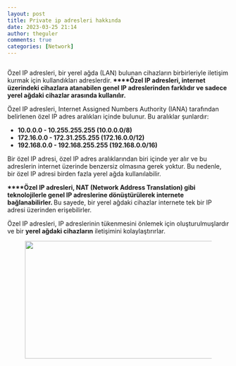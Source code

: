 ```yaml
---
layout: post
title: Private ip adresleri hakkında
date: 2023-03-25 21:14
author: theguler
comments: true
categories: [Network]
---
```

<!-- wp:image {"id":5994,"sizeSlug":"large","linkDestination":"none"} -->
<figure class="wp-block-image size-large"><img src="https://farukguler.com/assets/post_images/private_ips.jpg?w=960" alt="" class="wp-image-5994" /></figure>
<!-- /wp:image -->

<!-- wp:paragraph -->
<p>Özel IP adresleri, bir yerel ağda (LAN) bulunan cihazların birbirleriyle iletişim kurmak için kullandıkları adreslerdir.<strong> ****Özel IP adresleri, internet üzerindeki cihazlara atanabilen genel IP adreslerinden farklıdır ve sadece yerel ağdaki cihazlar arasında kullanılır.</strong></p>
<!-- /wp:paragraph -->

<!-- wp:paragraph -->
<p>Özel IP adresleri, Internet Assigned Numbers Authority (IANA) tarafından belirlenen özel IP adres aralıkları içinde bulunur. Bu aralıklar şunlardır:</p>
<!-- /wp:paragraph -->

<!-- wp:list -->
<ul><!-- wp:list-item -->
<li><strong>10.0.0.0 - 10.255.255.255 (10.0.0.0/8)</strong></li>
<!-- /wp:list-item -->

<!-- wp:list-item -->
<li><strong>172.16.0.0 - 172.31.255.255 (172.16.0.0/12)</strong></li>
<!-- /wp:list-item -->

<!-- wp:list-item -->
<li><strong>192.168.0.0 - 192.168.255.255 (192.168.0.0/16)</strong></li>
<!-- /wp:list-item --></ul>
<!-- /wp:list -->

<!-- wp:paragraph -->
<p>Bir özel IP adresi, özel IP adres aralıklarından biri içinde yer alır ve bu adreslerin internet üzerinde benzersiz olmasına gerek yoktur. Bu nedenle, bir özel IP adresi birden fazla yerel ağda kullanılabilir.</p>
<!-- /wp:paragraph -->

<!-- wp:paragraph -->
<p><strong>****Özel IP adresleri, NAT (Network Address Translation) gibi teknolojilerle genel IP adreslerine dönüştürülerek internete bağlanabilirler. </strong>Bu sayede, bir yerel ağdaki cihazlar internete tek bir IP adresi üzerinden erişebilirler.</p>
<!-- /wp:paragraph -->

<!-- wp:paragraph -->
<p>Özel IP adresleri, IP adreslerinin tükenmesini önlemek için oluşturulmuşlardır ve bir <strong>yerel ağdaki cihazların</strong> iletişimini kolaylaştırırlar.</p>
<!-- /wp:paragraph -->

<!-- wp:image {"id":6264,"width":726,"height":267,"sizeSlug":"large","linkDestination":"none"} -->
<figure class="wp-block-image size-large is-resized"><img src="https://farukguler.com/assets/post_images/ggg-1.png?w=823" alt="" class="wp-image-6264" width="726" height="267" /></figure>
<!-- /wp:image -->
